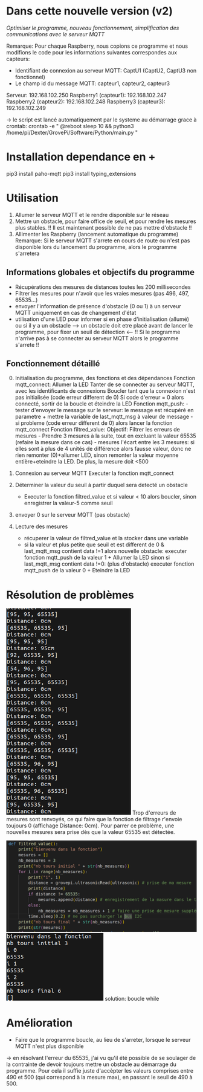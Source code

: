 # Dans cette nouvelle version (v2)
*Optimiser le programme, nouveau fonctionnement, simplification des communications avec le serveur MQTT*

Remarque: Pour chaque Raspberry, nous copions ce programme et nous modifions le code pour les informations suivantes correspondes aux capteurs:
- Identifiant de connexion au serveur MQTT: CaptU1 (CaptU2, CaptU3 non fonctionnel)
- Le champ id du message MQTT: capteur1, capteur2, capteur3

Serveur: 192.168.102.250
Raspberry1 (capteur1): 192.168.102.247
Raspberry2 (capteur2): 192.168.102.248
Raspberry3 (capteur3): 192.168.102.249

-> le script est lancé automatiquement par le systeme au démarrage grace à crontab:
crontab -e
"
@reboot sleep 10 && python3 /home/pi/Dexter/GrovePi/Software/Python/main.py
"


# Installation dependance en +
pip3 install paho-mqtt
pip3 install typing_extensions


# Utilisation
1. Allumer le serveur MQTT et le rendre disponible sur le réseau
2. Mettre un obstacle, pour faire office de seuil, et pour rendre les mesures plus stables. !! Il est maintenant possible de ne pas mettre d'obstacle !!
3. Allimenter les Raspberry (lancement automatique du programme)
Remarque: Si le serveur MQTT s'arrete en cours de route ou n'est pas disponible lors du lancement du programme, alors le programme s'arretera

## Informations globales et objectifs du programme
- Récupérations des mesures de distances toutes les 200 millisecondes
- Filtrer les mesures pour n'avoir que les vraies mesures (pas 496, 497, 65535...)
- envoyer l'information de présence d'obstacle (0 ou 1) à un serveur MQTT uniquement en cas de changement d'état
- utilisation d'une LED pour informer si en phase d'initialisation (allumé) ou si il y a un obstacle
--> un obstacle doit etre placé avant de lancer le programme, pour fixer un seuil de détection <--
!! Si le programme n'arrive pas à se connecter au serveur MQTT alors le programme s'arrete !!

## Fonctionnement détaillé
0. Initialisation du programme, des fonctions et des dépendances
    Fonction mqtt_connect:
        Allumer la LED
        Tanter de se connecter au serveur MQTT, avec les identificants de connexions
        Boucler tant que la connexion n'est pas initialisée (code erreur different de 0)
        Si code d'erreur = 0 alors connecté, sortir de la boucle et éteindre la LED
    Fonction mqtt_push:
        - tester d'envoyer le message sur le serveur: le message est récupéré en parametre
            + mettre la variable de last_mqtt_msg à valeur de message
        - si probleme (code erreur different de 0) alors lancer la fonction mqtt_connect
    Fonction filtred_value:
        Objectif: Filtrer les erreurs de mesures
        - Prendre 3 mesures à la suite, tout en excluant la valeur 65535 (refaire la mesure dans ce cas)
        - mesures l'écart entre les 3 mesures: si elles sont à plus de 4 unités de différence alors fausse valeur, donc ne rien remonter (0)+allumer LED, sinon remonter la valeur moyenne entière+eteindre la LED. De plus, la mesure doit <500
    

1. Connexion au serveur MQTT
    Executer la fonction mqtt_connect


2. Déterminer la valeur du seuil à partir duquel sera detecté un obstacle
    - Executer la fonction filtred_value et si valeur < 10 alors boucler, sinon enregistrer la valeur-5 comme seuil

3. envoyer 0 sur le serveur MQTT (pas obstacle)


4. Lecture des mesures
    - récuperer la valeur de filtred_value et la stocker dans une variable
    - si la valeur et plus petite que seuil et est different de 0 & last_mqtt_msg contient data !=1 alors nouvelle obstacle: executer fonction mqtt_push de la valeur 1 + Allumer la LED
        sinon si last_mqtt_msg contient data !=0: (plus d'obstacle) executer fonction mqtt_push de la valeur 0 + Eteindre la LED



# Résolution de problèmes
![screenshot](Trop_erreur.png)
Trop d'erreurs de mesures sont renvoyés, ce qui faire que la fonction de filtrage r'envoie toujours 0 (affichage Distance: 0cm).
Pour parrer ce problème, une nouvelles mesures sera prise dès que la valeur 65535 est détectée.

![screenshot](PB_boucle-for1.png)
![screenshot](PB_boucle-for2.png)
solution: boucle while


# Amélioration
- Faire que le programme boucle, au lieu de s'arreter, lorsque le serveur MQTT n'est plus disponible

-> en résolvant l'erreur du 65535, j'ai vu qu'il été possible de se soulager de la contrainte de devoir toujours mettre un obstacle au démarrage du programme. Pour cela il suffie juste d'accèpter les valeurs comprises entre 490 et 500 (qui correspond à la mesure max), en passant le seuil de 490 à 500.